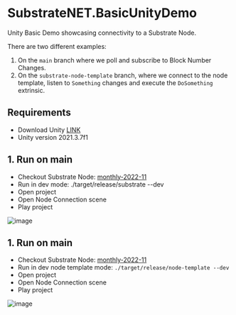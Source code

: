 # SubstrateNET.BasicUnityDemo
Unity Basic Demo showcasing connectivity to a Substrate Node.

There are two different examples:
1. On the `main` branch where we poll and subscribe to Block Number Changes.
2. On the `substrate-node-template` branch, where we connect to the node template, listen to `Something` changes and execute the `DoSomething` extrinsic. 

## Requirements
- Download Unity [LINK](https://unity.com/download)
- Unity version 2021.3.7f1

## 1. Run on main 
- Checkout Substrate Node: [monthly-2022-11](https://github.com/paritytech/substrate/releases/tag/monthly-2022-11) 
- Run in dev mode:  ./target/release/substrate --dev
- Open project
- Open Node Connection scene
- Play project

![image](https://github.com/ajuna-network/SubstrateNET.BasicUnityDemo/blob/main/images/BlockNumberScreenshot.png?raw=true)



## 1. Run on main
- Checkout Substrate Node: [monthly-2022-11](https://github.com/paritytech/substrate/releases/tag/monthly-2022-11)
- Run in dev node template mode: `./target/release/node-template --dev`
- Open project
- Open Node Connection scene
- Play project

![image](https://github.com/ajuna-network/SubstrateNET.BasicUnityDemo/blob/main/images/DoSomethingScreenshot.png?raw=true)

